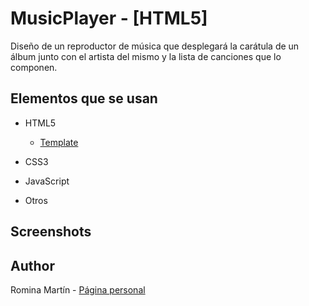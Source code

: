 # MusicPlayer - [HTML5]

Diseño de un reproductor de música que desplegará la carátula de un álbum junto con el artista del mismo y la lista de canciones que lo componen.

## Elementos que se usan

- HTML5
    - [Template](https://developer.mozilla.org/es/docs/Web/HTML/Element/template)

- CSS3

- JavaScript
	
- Otros

## Screenshots

<!-- TODO -->

## Author
Romina Martín - [Página personal](https://github.com/RominaMartin/RominaMartin.github.io)